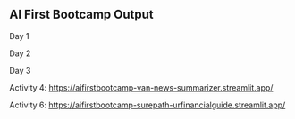 ## AI First Bootcamp Output

Day 1

Day 2

Day 3

Activity 4: https://aifirstbootcamp-van-news-summarizer.streamlit.app/

Activity 6: https://aifirstbootcamp-surepath-urfinancialguide.streamlit.app/
